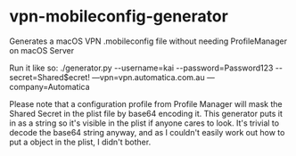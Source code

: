 # vpn-mobileconfig-generator
Generates a macOS VPN .mobileconfig file without needing ProfileManager on macOS Server

Run it like so:
./generator.py --username=kai --password=Password123 --secret=Shared$ecret! —vpn=vpn.automatica.com.au —company=Automatica

Please note that a configuration profile from Profile Manager will mask the Shared Secret in the plist file by base64 encoding it. This generator puts it in as a string so it's visible in the plist if anyone cares to look. It's trivial to decode the base64 string anyway, and as I couldn't easily work out how to put a <data> object in the plist, I didn't bother.